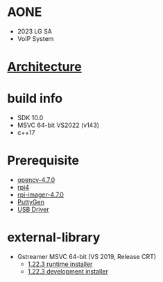  
# AONE
- 2023 LG SA 
- VoIP System

# [Architecture](https://github.com/changjurhee/AONE/wiki)

# build info
- SDK 10.0
- MSVC 64-bit VS2022 (v143)
- c++17

# Prerequisite
- [opencv-4.7.0](https://github.com/opencv/opencv/releases/tag/4.7.0)
- [rpi4](https://www.raspberrypi.com/products/raspberry-pi-4-model-b/)
- [rpi-imager-4.7.0](https://github.com/raspberrypi/rpi-imager/releases/tag/v1.7.4)
- [PuttyGen](https://www.puttygen.com/download-putty#Download_PuTTY_073_for_Windows)
- [USB Driver](https://gist.github.com/jdoubleu/048bd96971164ada3737e0964bb810f3)

# external-library
- Gstreamer MSVC 64-bit (VS 2019, Release CRT)
  - [1.22.3 runtime installer](https://gstreamer.freedesktop.org/data/pkg/windows/1.20.3/msvc/gstreamer-1.0-msvc-x86_64-1.20.3.msi)
  - [1.22.3 development installer](https://gstreamer.freedesktop.org/data/pkg/windows/1.20.3/msvc/gstreamer-1.0-devel-msvc-x86_64-1.20.3.msi)
